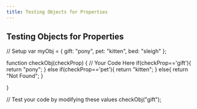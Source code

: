 ```yaml
---
title: Testing Objects for Properties
---
```

## Testing Objects for Properties
// Setup
var myObj = {
  gift: "pony",
  pet: "kitten",
  bed: "sleigh"
};

function checkObj(checkProp) {
  // Your Code Here
  if(checkProp=='gift'){
    return "pony";
  }
  else if(checkProp=='pet'){
    return "kitten";
  }
  else{
    return "Not Found";
  }
  
}

// Test your code by modifying these values
checkObj("gift");
